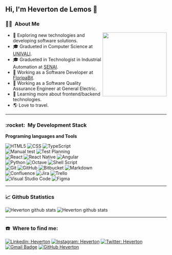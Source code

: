 <h2> Hi, I'm Heverton de Lemos 👋</h2>

<h3> 👨‍💻 &nbsp;About Me </h3>

<img align="right" width="200" src="https://github.com/Hevertonlemos/hevertonlemos/blob/master/images/travel.gif" />

- 🤔   Exploring new technologies and developing software solutions.
- 🎓   Gradueted in Computer Science at <a href="https://www.univali.br">UNIVALI</a>.
- 🎓   Gradueted in Technologist in Industrial Automation at <a href="https://sc.senai.br">SENAI</a>.
- 💼   Working as a Software Developer at <a href="https://www.floripabit.com.br">FloripaBit</a>.
- 💼   Working as a Software Quality Assurance Engineer at General Electric.
- 🌱   Learning more about frontend/backend technologies.
- 🌎   Love to travel.

---

<h3> :rocket: &nbsp;My Development Stack </h3>

**Programing languages and Tools**

  ![HTML5](https://img.shields.io/badge/-HTML5-333333?style=flat&logo=HTML5)
  ![CSS](https://img.shields.io/badge/-CSS-333333?style=flat&logo=CSS3&logoColor=1572B6)
  ![TypeScript](https://img.shields.io/badge/-TypeScript-333333?style=flat&logo=typescript)
  <br/>
  ![Manual test](https://img.shields.io/badge/-Manual%20Test-333333?style=flat&logo=Counter-Strike)
  ![Test Planning](https://img.shields.io/badge/-Test%20Planning-333333?style=flat&logo=Counter-Strike)
  <br/><!--
  ![JavaScript](https://img.shields.io/badge/-JavaScript-333333?style=flat&logo=javascript)
  ![Node.js](https://img.shields.io/badge/-Node.js-333333?style=flat&logo=node.js) -->
  ![React](https://img.shields.io/badge/-React-333333?style=flat&logo=react)
  ![React Native](https://img.shields.io/badge/-React%20Native-333333?style=flat&logo=react)
  ![Angular](https://img.shields.io/badge/angular-333333?style=flat&logo=angular)
  <br/>
  ![Python](https://img.shields.io/badge/python-333333?style=flat&logo=python)
  ![Octave](https://img.shields.io/badge/OCTAVE-333333?style=flat&logo=octave)
  ![Shell Script](https://img.shields.io/badge/shell_script-333333?style=flat&logo=gnu-bash)
  </br>
  ![Git](https://img.shields.io/badge/-Git-333333?style=flat&logo=git)
  ![GitHub](https://img.shields.io/badge/-GitHub-333333?style=flat&logo=github)
  ![Bitbucket](https://img.shields.io/badge/-Bitbucket-333333?style=flat&logo=bitbucket)
  ![Markdown](https://img.shields.io/badge/markdown-333333?style=flat&logo=markdown)
  </br>
  ![Confluence](https://img.shields.io/badge/confluence-333333?style=flat&logo=confluence)
  ![Jira](https://img.shields.io/badge/jira-333333?style=flat&logo=jira)
  ![Trello](https://img.shields.io/badge/Trello-333333?style=flat&logo=Trello)
  </br>
  ![Visual Studio Code](https://img.shields.io/badge/Visual%20Studio%20Code-333333?style=flat&logo=visual-studio-code) 
  ![Figma](https://img.shields.io/badge/figma-333333?style=flat&logo=figma)
  <!--![Docker](https://img.shields.io/badge/-Docker-333333?style=flat&logo=docker)-->

<!-- exemplos de baadge: https://github.com/Ileriayo/markdown-badges-->
---
### 📈 Github Statistics

![Heverton github stats](https://github-readme-stats.vercel.app/api/top-langs/?username=hevertonlemos&theme=dracula&hide_langs_below=1)
![Heverton github stats](https://github-readme-stats.vercel.app/api?username=hevertonlemos&theme=dracula&show_icons=true)

 ---
<h3> ☎️ &nbsp;Where to find me: </h3> 

[![Linkedin: Heverton](https://img.shields.io/badge/-Heverton-333333?style=flat&logo=Linkedin&link=https://www.linkedin.com/in/heverton-de-lemos-00505537/)](https://www.linkedin.com/in/heverton-de-lemos-00505537/)
[![Instagram: Heverton](https://img.shields.io/badge/-@hevertonlemos-333333?style=flat&logo=Instagram&link=https://instagram.com/hevertonlemos/)](https://instagram.com/hevertonlemos/)
[![Twitter: Heverton](https://img.shields.io/badge/-HevertonDeLemos-333333?style=flat&logo=twitter&link=https://twitter.com/HevertonDeLemos)](https://twitter.com/HevertonDeLemos)
[![Gmail Badge](https://img.shields.io/badge/-heverton.lemos@floripabit.com.br-333333?style=flat&logo=Gmail&logoColor=white&link=mailto:heverton.lemos@floripabit.com.br)](mailto:heverton.lemos@floripabit.com.br)
[![GitHub Heverton]( https://img.shields.io/github/followers/Hevertonlemos?label=follow&style=social)](https://github.com/hevertonlemos)
